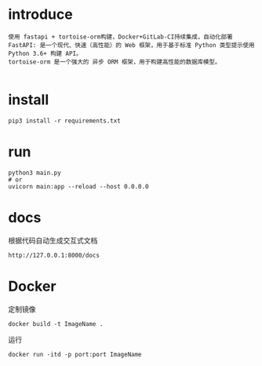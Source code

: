 <!--
 * @Author: yunfei
 * @Date: 2022-04-22 15:22:37
 * @LastEditTime: 2022-04-22 18:25:22
 * @FilePath: /demo/Python-FastAPI-tortoiseorm/README.md
 * @LastAuthor: Do not edit
 * @Description: 
-->

# introduce
```
使用 fastapi + tortoise-orm构建，Docker+GitLab-CI持续集成，自动化部署
FastAPI: 是一个现代、快速（高性能）的 Web 框架，用于基于标准 Python 类型提示使用 Python 3.6+ 构建 API。
tortoise-orm 是一个强大的 异步 ORM 框架，用于构建高性能的数据库模型。


```

# install

```
pip3 install -r requirements.txt 

```

# run

```
python3 main.py
# or
uvicorn main:app --reload --host 0.0.0.0
```

# docs

根据代码自动生成交互式文档

```
http://127.0.0.1:8000/docs
```

# Docker

定制镜像
```
docker build -t ImageName .
```
运行
```
docker run -itd -p port:port ImageName
```
